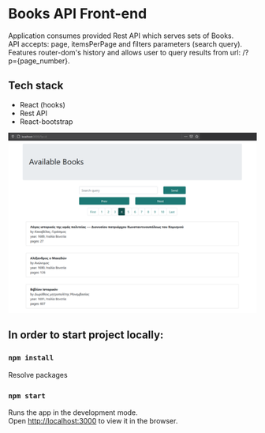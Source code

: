 # Books API Front-end
Application consumes provided Rest API which serves sets of Books.  
API accepts: page, itemsPerPage and filters parameters (search query).  
Features router-dom's history and allows user to query results from url: /?p={page_number}.  

## Tech stack
* React (hooks)
* Rest API
* React-bootstrap

![Screenshot showing project](https://github.com/dbstylesnet/books-api-front/blob/main-functionality/screenshot.png)

## In order to start project locally:

### `npm install`
Resolve packages

### `npm start`
Runs the app in the development mode.<br />
Open [http://localhost:3000](http://localhost:3000) to view it in the browser.
